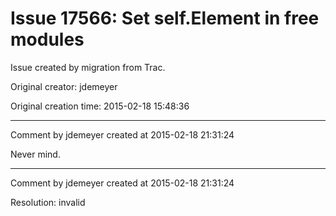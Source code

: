 # Issue 17566: Set self.Element in free modules

Issue created by migration from Trac.

Original creator: jdemeyer

Original creation time: 2015-02-18 15:48:36




---

Comment by jdemeyer created at 2015-02-18 21:31:24

Never mind.


---

Comment by jdemeyer created at 2015-02-18 21:31:24

Resolution: invalid
